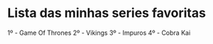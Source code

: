# Lista das minhas series favoritas

1º - Game Of Thrones
2º - Vikings 
3º - Impuros
4º - Cobra Kai

